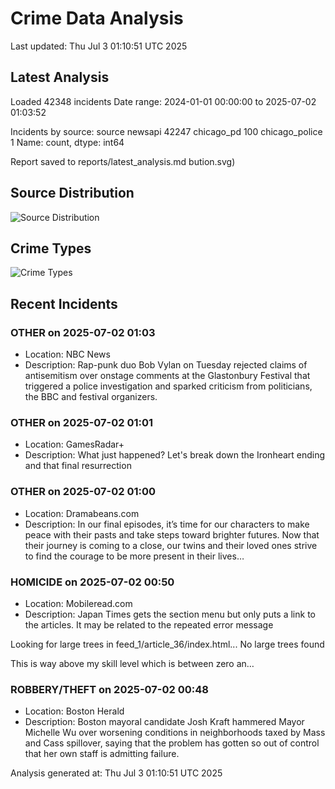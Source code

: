 # Crime Data Analysis
Last updated: Thu Jul  3 01:10:51 UTC 2025

## Latest Analysis

Loaded 42348 incidents
Date range: 2024-01-01 00:00:00 to 2025-07-02 01:03:52

Incidents by source:
source
newsapi           42247
chicago_pd          100
chicago_police        1
Name: count, dtype: int64

Report saved to reports/latest_analysis.md
bution.svg)

## Source Distribution
![Source Distribution](images/source_distribution.svg)

## Crime Types
![Crime Types](images/crime_types.svg)

## Recent Incidents

### OTHER on 2025-07-02 01:03
- Location: NBC News
- Description: Rap-punk duo Bob Vylan on Tuesday rejected claims of antisemitism over onstage comments at the Glastonbury Festival that triggered a police investigation and sparked criticism from politicians, the BBC and festival organizers.


### OTHER on 2025-07-02 01:01
- Location: GamesRadar+
- Description: What just happened? Let's break down the Ironheart ending and that final resurrection


### OTHER on 2025-07-02 01:00
- Location: Dramabeans.com
- Description: In our final episodes, it’s time for our characters to make peace with their pasts and take steps toward brighter futures. Now that their journey is coming to a close, our twins and their loved ones strive to find the courage to be more present in their lives…


### HOMICIDE on 2025-07-02 00:50
- Location: Mobileread.com
- Description: Japan Times gets the section menu but only puts a link to the articles. It may be related to the repeated error message

Looking for large trees in feed_1/article_36/index.html...
No large trees found

This is way above my skill level which is between zero an…


### ROBBERY/THEFT on 2025-07-02 00:48
- Location: Boston Herald
- Description: Boston mayoral candidate Josh Kraft hammered Mayor Michelle Wu over worsening conditions in neighborhoods taxed by Mass and Cass spillover, saying that the problem has gotten so out of control that her own staff is admitting failure.

Analysis generated at: Thu Jul  3 01:10:51 UTC 2025
